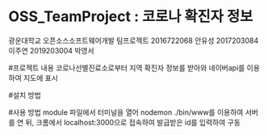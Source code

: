 # OSS_TeamProject : 코로나 확진자 정보
광운대학교 오픈소스소프트웨어개발 팀프로젝트
2016722068 안유성
2017203084 이주연
2019203004 박영서

#프로젝트 내용
코로나선별진료소로부터 지역 확진자 정보를 받아와 네이버api를 이용하여 지도에 표시

#설치 방법


#사용 방법
module 파일에서 터미널을 열어 nodemon ./bin/www를 이용하여 서버를 연 뒤,
크롬에서 localhost:3000으로 접속하여 발급받은 id를 입력하여 구동
